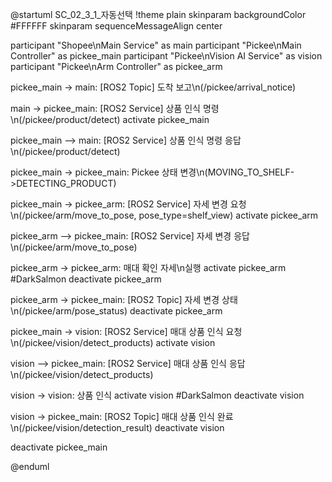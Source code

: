 @startuml SC_02_3_1_자동선택
!theme plain
skinparam backgroundColor #FFFFFF
skinparam sequenceMessageAlign center

participant "Shopee\nMain Service" as main
participant "Pickee\nMain Controller" as pickee_main
participant "Pickee\nVision AI Service" as vision
participant "Pickee\nArm Controller" as pickee_arm

pickee_main -> main: [ROS2 Topic] 도착 보고\n(/pickee/arrival_notice)

main -> pickee_main: [ROS2 Service] 상품 인식 명령\n(/pickee/product/detect)
activate pickee_main

pickee_main --> main: [ROS2 Service] 상품 인식 명령 응답\n(/pickee/product/detect)

pickee_main -> pickee_main: Pickee 상태 변경\n(MOVING_TO_SHELF->DETECTING_PRODUCT)

pickee_main -> pickee_arm: [ROS2 Service] 자세 변경 요청\n(/pickee/arm/move_to_pose, pose_type=shelf_view)
activate pickee_arm

pickee_arm --> pickee_main: [ROS2 Service] 자세 변경 응답\n(/pickee/arm/move_to_pose)

pickee_arm -> pickee_arm: 매대 확인 자세\n실행
activate pickee_arm #DarkSalmon
deactivate pickee_arm

pickee_arm -> pickee_main: [ROS2 Topic] 자세 변경 상태\n(/pickee/arm/pose_status)
deactivate pickee_arm

pickee_main -> vision: [ROS2 Service] 매대 상품 인식 요청\n(/pickee/vision/detect_products)
activate vision

vision --> pickee_main: [ROS2 Service] 매대 상품 인식 응답\n(/pickee/vision/detect_products)

vision -> vision: 상품 인식
activate vision #DarkSalmon
deactivate vision

vision -> pickee_main: [ROS2 Topic] 매대 상품 인식 완료\n(/pickee/vision/detection_result)
deactivate vision

deactivate pickee_main

@enduml